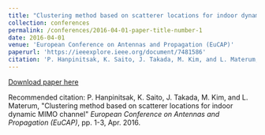 ```yaml
---
title: "Clustering method based on scatterer locations for indoor dynamic MIMO channel"
collection: conferences
permalink: /conferences/2016-04-01-paper-title-number-1
date: 2016-04-01
venue: 'European Conference on Antennas and Propagation (EuCAP)'
paperurl: 'https://ieeexplore.ieee.org/document/7481586'
citation: 'P. Hanpinitsak, K. Saito, J. Takada, M. Kim, and L. Materum, "Clustering method based on scatterer locations for indoor dynamic MIMO channel" <i>European Conference on Antennas and Propagation (EuCAP)</i>, pp. 1-3, Apr. 2016.'
---
```


[Download paper here](https://ieeexplore.ieee.org/document/7481586)

Recommended citation: P. Hanpinitsak, K. Saito, J. Takada, M. Kim, and L. Materum, "Clustering method based on scatterer locations for indoor dynamic MIMO channel" <i>European Conference on Antennas and Propagation (EuCAP)</i>, pp. 1-3, Apr. 2016.
